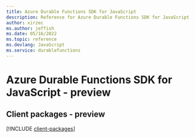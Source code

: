 ```yaml
---
title: Azure Durable Functions SDK for JavaScript
description: Reference for Azure Durable Functions SDK for JavaScript
author: xirzec
ms.author: jeffish
ms.date: 05/16/2022
ms.topic: reference
ms.devlang: JavaScript
ms.service: durablefunctions
---
```

# Azure Durable Functions SDK for JavaScript - preview
## Client packages - preview
[!INCLUDE [client-packages](durable-functions-client-index.md)]

